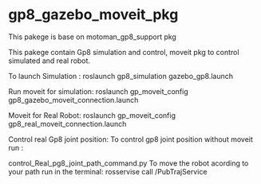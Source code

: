 # gp8_gazebo_moveit_pkg
This pakege is base on motoman_gp8_support pkg

This pakege contain Gp8 simulation and control, moveit pkg to control simulated and real robot.


To launch Simulation :
roslaunch gp8_simulation gazebo_gp8.launch

Run moveit for simulation:
roslaunch gp_moveit_config gp8_gazebo_moveit_connection.launch

Moveit for Real Robot:
roslaunch gp_moveit_config gp8_real_moveit_connection.launch

Control real Gp8 joint position:
To control gp8 joint position without moveit run :

control_Real_pg8_joint_path_command.py 
To move the robot acording to your path run in the terminal:
rosservise call /PubTrajService
